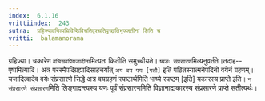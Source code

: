 ```yaml
---
index:  6.1.16
vrittiindex:  243
sutra:  ग्रहिज्यावयिव्यधिविष्ठिविचतिवृश्चतिपृच्छतिभृज्जतीनां ङिति च
vritti:  balamanorama 
---
```


ग्रहिज्या। चकारेण `वचिसवपियजादीना`मित्यतः कितीति समुच्चीयते। `ष्यङः संप्रसारण`मित्यनुवर्तते।तदाह--एषामित्यादि। अत्र परस्मैपदिग्रह्यादिसाहचर्यात् `अय वय पय [गतौ]` इति पठितस्यात्मनेपदिनो वयेर्न ग्रहणम्। यजादित्वादेव वयेः संप्रसारणे सिद्धे अत्र वयग्रहणं स्पष्टार्थमिति भाष्ये स्पष्टम् [इति] यकारस्य प्राप्ते इति। `न संप्रसारणे संप्रसारण`मिति लिङ्गादन्त्यस्य यणः पूर्वं संप्रसारणमिति विज्ञानाद्यकारस्य संप्रसारणे प्राप्ते सतीत्यर्थः। 

